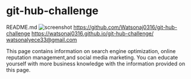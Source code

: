 # git-hub-challenge
README.md
![screenshot](./assets/images/IMG_4138.jpg)
https://github.com/Watsonaj0316/git-hub-challenge
https://watsonaj0316.github.io/git-hub-challenge/
<contact>watsonalyece33@gmail.com
<body>This page contains information on search engine optimization, online reputation management,and social media marketing. You can educate yourself with more business knowledge with the information provided on this page.
</body>

